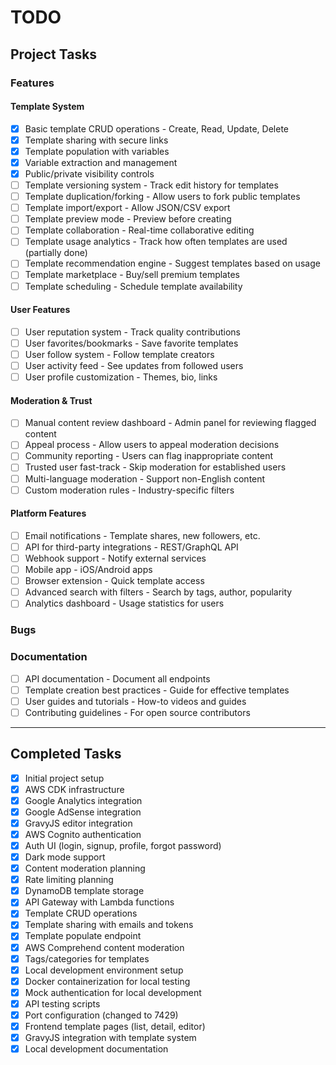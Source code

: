 # TODO

## Project Tasks

### Features

#### Template System
- [x] Basic template CRUD operations - Create, Read, Update, Delete
- [x] Template sharing with secure links
- [x] Template population with variables
- [x] Variable extraction and management
- [x] Public/private visibility controls
- [ ] Template versioning system - Track edit history for templates
- [ ] Template duplication/forking - Allow users to fork public templates
- [ ] Template import/export - Allow JSON/CSV export
- [ ] Template preview mode - Preview before creating
- [ ] Template collaboration - Real-time collaborative editing
- [ ] Template usage analytics - Track how often templates are used (partially done)
- [ ] Template recommendation engine - Suggest templates based on usage
- [ ] Template marketplace - Buy/sell premium templates
- [ ] Template scheduling - Schedule template availability

#### User Features
- [ ] User reputation system - Track quality contributions
- [ ] User favorites/bookmarks - Save favorite templates
- [ ] User follow system - Follow template creators
- [ ] User activity feed - See updates from followed users
- [ ] User profile customization - Themes, bio, links

#### Moderation & Trust
- [ ] Manual content review dashboard - Admin panel for reviewing flagged content
- [ ] Appeal process - Allow users to appeal moderation decisions
- [ ] Community reporting - Users can flag inappropriate content
- [ ] Trusted user fast-track - Skip moderation for established users
- [ ] Multi-language moderation - Support non-English content
- [ ] Custom moderation rules - Industry-specific filters

#### Platform Features
- [ ] Email notifications - Template shares, new followers, etc.
- [ ] API for third-party integrations - REST/GraphQL API
- [ ] Webhook support - Notify external services
- [ ] Mobile app - iOS/Android apps
- [ ] Browser extension - Quick template access
- [ ] Advanced search with filters - Search by tags, author, popularity
- [ ] Analytics dashboard - Usage statistics for users

### Bugs
<!-- Add bug fixes here -->

### Documentation
- [ ] API documentation - Document all endpoints
- [ ] Template creation best practices - Guide for effective templates
- [ ] User guides and tutorials - How-to videos and guides
- [ ] Contributing guidelines - For open source contributors

---

## Completed Tasks
- [x] Initial project setup
- [x] AWS CDK infrastructure
- [x] Google Analytics integration
- [x] Google AdSense integration
- [x] GravyJS editor integration
- [x] AWS Cognito authentication
- [x] Auth UI (login, signup, profile, forgot password)
- [x] Dark mode support
- [x] Content moderation planning
- [x] Rate limiting planning
- [x] DynamoDB template storage
- [x] API Gateway with Lambda functions
- [x] Template CRUD operations
- [x] Template sharing with emails and tokens
- [x] Template populate endpoint
- [x] AWS Comprehend content moderation
- [x] Tags/categories for templates
- [x] Local development environment setup
- [x] Docker containerization for local testing
- [x] Mock authentication for local development
- [x] API testing scripts
- [x] Port configuration (changed to 7429)
- [x] Frontend template pages (list, detail, editor)
- [x] GravyJS integration with template system
- [x] Local development documentation